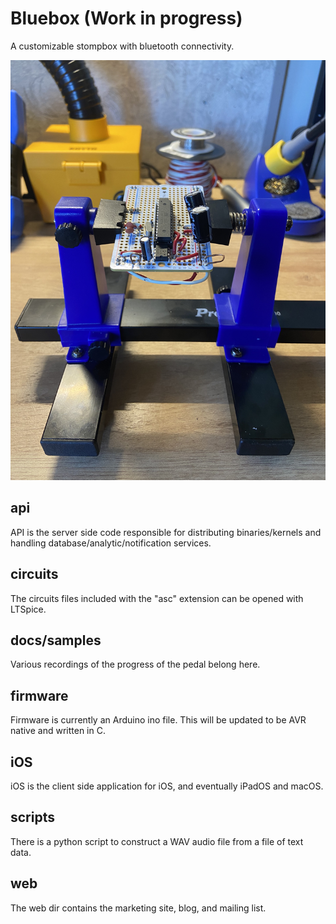 # Bluebox (Work in progress)
A customizable stompbox with bluetooth connectivity.

![Protoboard](https://github.com/hpennington/bluebox/raw/main/docs/images/protoboard.jpeg)

## api
API is the server side code responsible for distributing binaries/kernels and handling database/analytic/notification services.

## circuits
The circuits files included with the "asc" extension can be opened with LTSpice.

## docs/samples
Various recordings of the progress of the pedal belong here.

## firmware
Firmware is currently an Arduino ino file. This will be updated to be AVR native and written in C.

## iOS
iOS is the client side application for iOS, and eventually iPadOS and macOS.

## scripts
There is a python script to construct a WAV audio file from a file of text data.

## web
The web dir contains the marketing site, blog, and mailing list.
